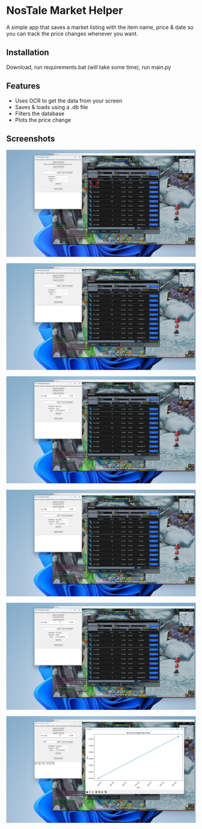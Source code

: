 
# NosTale Market Helper

A simple app that saves a market listing with the item name, price & date so you can track the price changes whenever you want.


## Installation

Download, run requirements.bat (will take some time), run main.py
## Features

- Uses OCR to get the data from your screen
- Saves & loads using a .db file
- Filters the database
- Plots the price change


## Screenshots

![Click on Capture Coordinates then hover over the listing](/screenshots/1.png?raw=true "Click on Capture Coordinates then hover over the listing")

![Press a key without clicking anywhere else](/screenshots/2.png?raw=true "Press a key without clicking anywhere else")

![Capture screenshot](/screenshots/3.png?raw=true "Capture screenshot")

![Fix mistakes](/screenshots/4.png?raw=true "Fix mistakes")

![Add item](/screenshots/4.png?raw=true "Add item")

![Filter & plot the data](/screenshots/plot.png?raw=true "Filter & plot the data")
